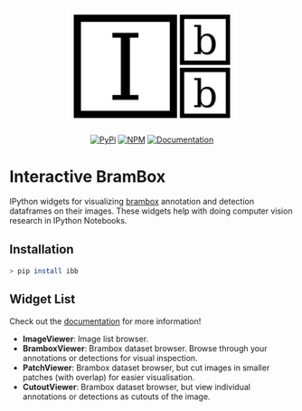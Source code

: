 <div align="center">

<img alt="Logo" src="https://raw.githubusercontent.com/0phoff/ibb/master/docs/source/_static/logo.svg" width="60%"/>

[![PyPi][pypi-badge]][pypi-url]
[![NPM][npm-badge]][npm-url]
[![Documentation][docs-badge]][docs-url]

</div>

Interactive BramBox
===================
IPython widgets for visualizing [brambox](http://eavise.gitlab.io/brambox/) annotation and detection dataframes on their images.
These widgets help with doing computer vision research in IPython Notebooks.


## Installation

```bash
> pip install ibb
```


## Widget List
Check out the [documentation][docs-url] for more information!

- **ImageViewer**: Image list browser.
- **BramboxViewer**: Brambox dataset browser. Browse through your annotations or detections for visual inspection.
- **PatchViewer**: Brambox dataset browser, but cut images in smaller patches (with overlap) for easier visualisation.
- **CutoutViewer**: Brambox dataset browser, but view individual annotations or detections as cutouts of the image.


[pypi-badge]: https://img.shields.io/pypi/v/ibb?logo=pypi
[pypi-url]: https://pypi.org/project/ibb
[npm-badge]: https://img.shields.io/npm/v/ibb?logo=npm
[npm-url]: https://npmjs.com/package/ibb
[docs-badge]: https://img.shields.io/readthedocs/ibb?logo=readthedocs
[docs-url]: https://ibb.readthedocs.io
